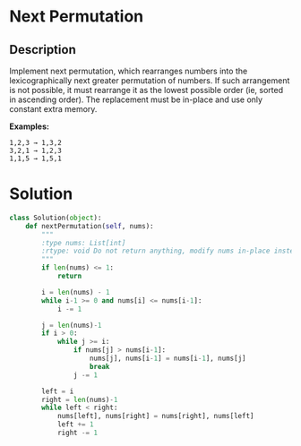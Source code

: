 # Next Permutation

## Description

Implement next permutation, which rearranges numbers into the lexicographically next greater permutation of numbers.
If such arrangement is not possible, it must rearrange it as the lowest possible order (ie, sorted in ascending order).
The replacement must be in-place and use only constant extra memory.

**Examples:**

```
1,2,3 → 1,3,2
3,2,1 → 1,2,3
1,1,5 → 1,5,1
```

# Solution

```python
class Solution(object):
    def nextPermutation(self, nums):
        """
        :type nums: List[int]
        :rtype: void Do not return anything, modify nums in-place instead.
        """
        if len(nums) <= 1:
            return

        i = len(nums) - 1
        while i-1 >= 0 and nums[i] <= nums[i-1]:
            i -= 1

        j = len(nums)-1
        if i > 0:
            while j >= i:
                if nums[j] > nums[i-1]:
                    nums[j], nums[i-1] = nums[i-1], nums[j]
                    break
                j -= 1

        left = i
        right = len(nums)-1
        while left < right:
            nums[left], nums[right] = nums[right], nums[left]
            left += 1
            right -= 1
```
